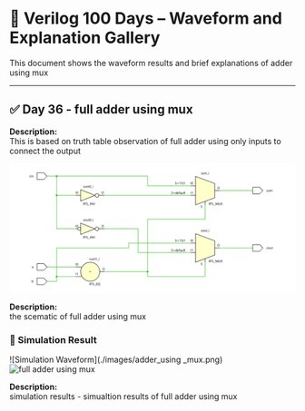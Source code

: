 
# 📘 Verilog 100 Days – Waveform and Explanation Gallery

This document shows the waveform results and brief explanations of adder using mux

---

## ✅ Day 36 - full adder using mux

 **Description:**  
 This is based on truth table observation of full adder using only inputs to connect the output

![full adder using mux](./images/adder_schematic.png)

**Description:**  
  the scematic of  full adder using mux

 


### 🔬 Simulation Result

![Simulation Waveform](./images/adder_using _mux.png)
 ![full adder using mux](./images/adder_using_mux.png)

**Description:**  
simulation results - 
simualtion results of full adder using mux
